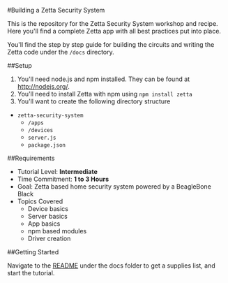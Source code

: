 #Building a Zetta Security System

This is the repository for the Zetta Security System workshop and recipe. Here you'll find a complete Zetta app with
all best practices put into place.

You'll find the step by step guide for building the circuits and writing the Zetta code under the `/docs` directory.

##Setup

1. You'll need node.js and npm installed. They can be found at http://nodejs.org/.
2. You'll need to install Zetta with npm using `npm install zetta`
3. You'll want to create the following directory structure

+ `zetta-security-system`
  + `/apps`
  + `/devices`
  + `server.js`
  + `package.json`

##Requirements

+ Tutorial Level: **Intermediate**
+ Time Commitment: **1 to 3 Hours**
+ Goal: Zetta based home security system powered by a BeagleBone Black
+ Topics Covered
  + Device basics
  + Server basics
  + App basics
  + npm based modules
  + Driver creation

##Getting Started

Navigate to the [README](../master/docs/README.md) under the docs folder to get a supplies list, and start the tutorial.

